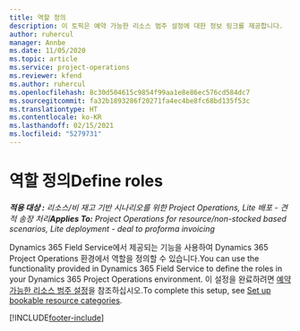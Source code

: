 ```yaml
---
title: 역할 정의
description: 이 토픽은 예약 가능한 리소스 범주 설정에 대한 정보 링크를 제공합니다.
author: ruhercul
manager: Annbe
ms.date: 11/05/2020
ms.topic: article
ms.service: project-operations
ms.reviewer: kfend
ms.author: ruhercul
ms.openlocfilehash: 8c30d504615c9854f99aa1e8e86ec576cd584dc7
ms.sourcegitcommit: fa32b1893286f20271fa4ec4be8fc68bd135f53c
ms.translationtype: HT
ms.contentlocale: ko-KR
ms.lasthandoff: 02/15/2021
ms.locfileid: "5279731"
---
```

# <a name="define-roles"></a><span data-ttu-id="e68f2-103">역할 정의</span><span class="sxs-lookup"><span data-stu-id="e68f2-103">Define roles</span></span>

<span data-ttu-id="e68f2-104">_**적용 대상 :** 리소스/비 재고 기반 시나리오를 위한 Project Operations, Lite 배포 - 견적 송장 처리_</span><span class="sxs-lookup"><span data-stu-id="e68f2-104">_**Applies To:** Project Operations for resource/non-stocked based scenarios, Lite deployment - deal to proforma invoicing_</span></span>

<span data-ttu-id="e68f2-105">Dynamics 365 Field Service에서 제공되는 기능을 사용하여 Dynamics 365 Project Operations 환경에서 역할을 정의할 수 있습니다.</span><span class="sxs-lookup"><span data-stu-id="e68f2-105">You can use the functionality provided in Dynamics 365 Field Service to define the roles in your Dynamics 365 Project Operations environment.</span></span> <span data-ttu-id="e68f2-106">이 설정을 완료하려면 [예약 가능한 리소스 범주 설정](https://docs.microsoft.com/dynamics365/field-service/set-up-bookable-resource-categories)을 참조하십시오.</span><span class="sxs-lookup"><span data-stu-id="e68f2-106">To complete this setup, see [Set up bookable resource categories](https://docs.microsoft.com/dynamics365/field-service/set-up-bookable-resource-categories).</span></span>


[!INCLUDE[footer-include](../includes/footer-banner.md)]